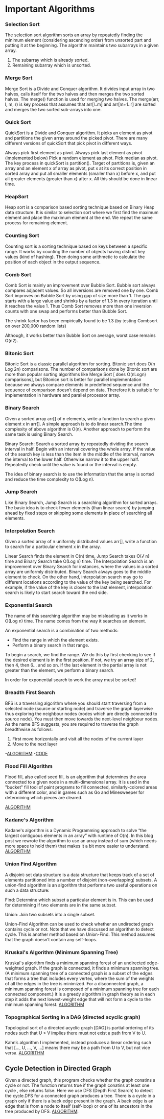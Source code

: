 # Important Algorithms

### Selection Sort
The selection sort algorithm sorts an array by repeatedly finding the minimum element (considering ascending order) from unsorted part and putting it at the beginning. The algorithm maintains two subarrays in a given array.

1) The subarray which is already sorted.
2) Remaining subarray which is unsorted.

### Merge Sort
Merge Sort is a Divide and Conquer algorithm. It divides input array in two halves, calls itself for the two halves and then merges the two sorted halves. The merge() function is used for merging two halves. The merge(arr, l, m, r) is key process that assumes that arr[l..m] and arr[m+1..r] are sorted and merges the two sorted sub-arrays into one. 

### Quick Sort
QuickSort is a Divide and Conquer algorithm. It picks an element as pivot and partitions the given array around the picked pivot. There are many different versions of quickSort that pick pivot in different ways.

Always pick first element as pivot.
Always pick last element as pivot (implemented below)
Pick a random element as pivot.
Pick median as pivot.
The key process in quickSort is partition(). Target of partitions is, given an array and an element x of array as pivot, put x at its correct position in sorted array and put all smaller elements (smaller than x) before x, and put all greater elements (greater than x) after x. All this should be done in linear time.

### HeapSort
Heap sort is a comparison based sorting technique based on Binary Heap data structure. It is similar to selection sort where we first find the maximum element and place the maximum element at the end. We repeat the same process for remaining element.

### Counting Sort
Counting sort is a sorting technique based on keys between a specific range. It works by counting the number of objects having distinct key values (kind of hashing). Then doing some arithmetic to calculate the position of each object in the output sequence.

### Comb Sort
Comb Sort is mainly an improvement over Bubble Sort. Bubble sort always compares adjacent values. So all inversions are removed one by one. Comb Sort improves on Bubble Sort by using gap of size more than 1. The gap starts with a large value and shrinks by a factor of 1.3 in every iteration until it reaches the value 1. Thus Comb Sort removes more than one inversion counts with one swap and performs better than Bubble Sort.

The shrink factor has been empirically found to be 1.3 (by testing Combsort on over 200,000 random lists)

Although, it works better than Bubble Sort on average, worst case remains O(n2).

### Bitonic Sort 
Bitonic Sort is a classic parallel algorithm for sorting.
Bitonic sort does O(n Log 2n) comparisons.
The number of comparisons done by Bitonic sort are more than popular sorting algorithms like Merge Sort [ does O(nLogn) comparisons], but Bitonice sort is better for parallel implementation because we always compare elements in predefined sequence and the sequence of comparison doesn’t depend on data. Therefore it is suitable for implementation in hardware and parallel processor array.


### Binary Search
Given a sorted array arr[] of n elements, write a function to search a given element x in arr[].
A simple approach is to do linear search.The time complexity of above algorithm is O(n). Another approach to perform the same task is using Binary Search.

Binary Search: Search a sorted array by repeatedly dividing the search interval in half. Begin with an interval covering the whole array. If the value of the search key is less than the item in the middle of the interval, narrow the interval to the lower half. Otherwise narrow it to the upper half. Repeatedly check until the value is found or the interval is empty.

The idea of binary search is to use the information that the array is sorted and reduce the time complexity to O(Log n).

### Jump Search
Like Binary Search, Jump Search is a searching algorithm for sorted arrays. The basic idea is to check fewer elements (than linear search) by jumping ahead by fixed steps or skipping some elements in place of searching all elements.

### Interpolation Search
Given a sorted array of n uniformly distributed values arr[], write a function to search for a particular element x in the array.

Linear Search finds the element in O(n) time, Jump Search takes O(√ n) time and Binary Search take O(Log n) time.
The Interpolation Search is an improvement over Binary Search for instances, where the values in a sorted array are uniformly distributed. Binary Search always goes to the middle element to check. On the other hand, interpolation search may go to different locations according to the value of the key being searched. For example, if the value of the key is closer to the last element, interpolation search is likely to start search toward the end side.

### Exponential Search
The name of this searching algorithm may be misleading as it works in O(Log n) time. The name comes from the way it searches an element.

An exponential search is a combination of two methods:

- Find the range in which the element exists.
- Perform a binary search in that range.

To begin a search, we find the range. We do this by first checking to see if the desired element is in the first position. If not, we try an array size of 2, then 4, then 6... and so on. If the last element in the partial array is not greater than the element, we perform a binary search.

In order for exponential search to work the array must be sorted!

### Breadth First Search
BFS is a traversing algorithm where you should start traversing from a selected node (source or starting node) and traverse the graph layerwise thus exploring the neighbour nodes (nodes which are directly connected to source node). You must then move towards the next-level neighbour nodes.
As the name BFS suggests, you are required to traverse the graph breadthwise as follows:
1. First move horizontally and visit all the nodes of the current layer
2. Move to the next layer 

-[ALGORITHM](https://github.com/Mu-C00L/Algorithms/blob/master/BFS%20Algorithm)
-[CODE](https://github.com/Mu-C00L/Algorithms/blob/master/BFS)


### Flood Fill Algorithm

Flood fill, also called seed fill, is an algorithm that determines the area connected to a given node in a multi-dimensional array. It is used in the "bucket" fill tool of paint programs to fill connected, similarly-colored areas with a different color, and in games such as Go and Minesweeper for determining which pieces are cleared.

[ALGORITHM](https://github.com/sahanihit/Algorithms/blob/master/Flood%20Fill%20Algorithm.md)

### Kadane's Algorithm
Kadane's algorithm is a Dynamic Programming approach to solve “the largest contiguous elements in an array” with runtime of O(n). In this blog post we rewrote the algorithm to use an array instead of sum (which needs more space to hold them) that makes it a bit more easier to understand.
[ALGORITHM](https://github.com/shubhdeep123/Algorithms/blob/Kalgo/kadaneAlgo.md)

### Union Find Algorithm
A disjoint-set data structure is a data structure that keeps track of a set of elements partitioned into a number of disjoint (non-overlapping) subsets. A union-find algorithm is an algorithm that performs two useful operations on such a data structure:

Find: Determine which subset a particular element is in. This can be used for determining if two elements are in the same subset.

Union: Join two subsets into a single subset.

Union-Find Algorithm can be used to check whether an undirected graph contains cycle or not. Note that we have discussed an algorithm to detect cycle. This is another method based on Union-Find. This method assumes that the graph doesn’t contain any self-loops.

### Kruskal's Algorithm (Minimum Spanning Tree)
Kruskal's algorithm finds a minimum spanning forest of an undirected edge-weighted graph. If the graph is connected, it finds a minimum spanning tree. (A minimum spanning tree of a connected graph is a subset of the edges that forms a tree that includes every vertex, where the sum of the weights of all the edges in the tree is minimized. For a disconnected graph, a minimum spanning forest is composed of a minimum spanning tree for each connected component.) It is a greedy algorithm in graph theory as in each step it adds the next lowest-weight edge that will not form a cycle to the minimum spanning forest.
[ALGORITHM](https://github.com/shubhdeep123/Algorithms/blob/kruskal/kruskalAlgo.md)

### Topographical Sorting in a DAG (directed acyclic graph)
Topological sort of a directed acyclic graph [DAG] is partial ordering of its nodes such that U < V implies there must not exist a path from V to U.


Kahn’s algorithm I implemented, instead produces a linear ordering such that […, U, …, V, …] means there may be a path from U to V, but not vice versa. [ALGORITHM](https://github.com/Harshit564/Algorithms/blob/master/topologicalsort.md)
## Cycle Detection in Directed Graph
Given a directed graph, this program checks whether the graph conatins a cycle or not. The function returns true if the graph conatins at least one cycle , else returns false. Here we use DFS (Depth First Search) to detect the cycle.DFS for a connected graph produces a tree. There is a cycle in a graph only if there is a back edge present in the graph. A back edge is an edge that is from a node to itself (self-loop) or one of its ancestors in the tree produced by DFS.
[ALGORITHM](CycleDetectionDirectedGraph.cpp).
